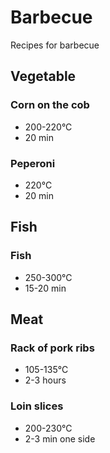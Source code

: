 # Barbecue
Recipes for barbecue

## Vegetable

### Corn on the cob
- 200-220°C
- 20 min

### Peperoni
- 220°C
- 20 min

## Fish

### Fish
- 250-300°C
- 15-20 min

## Meat

### Rack of pork ribs
- 105-135°C
- 2-3 hours

### Loin slices
- 200-230°C
- 2-3 min one side
